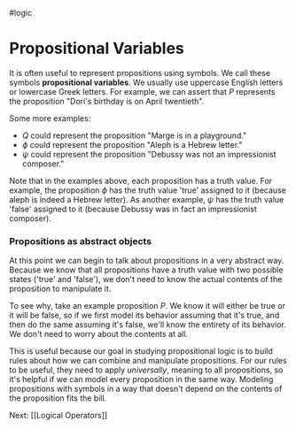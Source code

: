 #logic 
# Propositional Variables
It is often useful to represent propositions using symbols. We call these symbols **propositional variables**. We usually use uppercase English letters or lowercase Greek letters. For example, we can assert that $P$ represents the proposition "Dori's birthday is on April twentieth".

Some more examples:
- $Q$ could represent the proposition "Marge is in a playground."
- $\phi$ could represent the proposition "Aleph is a Hebrew letter."
- $\psi$ could represent the proposition "Debussy was not an impressionist composer."

Note that in the examples above, each proposition has a truth value. For example, the proposition $\phi$ has the truth value 'true' assigned to it (because aleph is indeed a Hebrew letter). As another example, $\psi$ has the truth value 'false' assigned to it (because Debussy was in fact an impressionist composer).

### Propositions as abstract objects

At this point we can begin to talk about propositions in a very abstract way. Because we know that all propositions have a truth value with two possible states ('true' and 'false'), we don't need to know the actual contents of the proposition to manipulate it.

To see why, take an example proposition $P$. We know it will either be true or it will be false, so if we first model its behavior assuming that it's true, and then do the same assuming it's false, we'll know the entirety of its behavior. We don't need to worry about the contents at all.

This is useful because our goal in studying propositional logic is to build rules about how we can combine and manipulate propositions. For our rules to be useful, they need to apply *universally*, meaning to all propositions, so it's helpful if we can model every proposition in the same way. Modeling propositions with symbols in a way that doesn't depend on the contents of the proposition fits the bill.

Next: [[Logical Operators]]